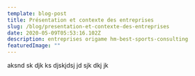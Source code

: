 ```yaml
---
template: blog-post
title: Présentation et contexte des entreprises
slug: /blog/presentation-et-contexte-des-entreprises
date: 2020-05-09T05:53:16.102Z
description: entreprises origame hm-best-sports-consulting
featuredImage: ""
---
```

aksnd sk djk ks djskjdsj jd sjk dkj jk